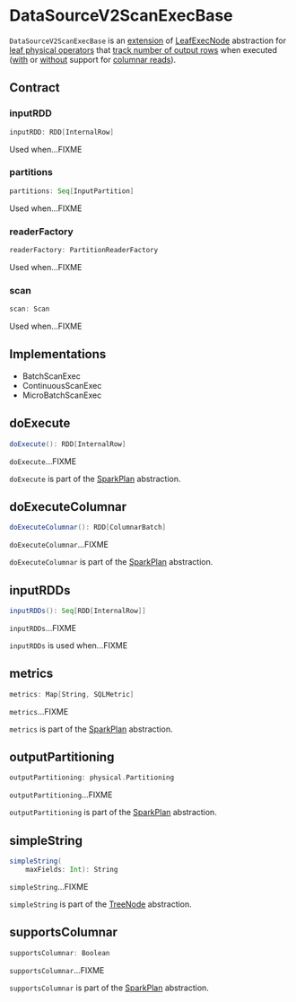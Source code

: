 # DataSourceV2ScanExecBase

`DataSourceV2ScanExecBase` is an [extension](#contract) of [LeafExecNode](SparkPlan.md#LeafExecNode) abstraction for [leaf physical operators](#implementations) that [track number of output rows](#metrics) when executed ([with](#doExecuteColumnar) or [without](#doExecute) support for [columnar reads](#supportsColumnar)).

## Contract

### <span id="inputRDD"> inputRDD

```scala
inputRDD: RDD[InternalRow]
```

Used when...FIXME

### <span id="partitions"> partitions

```scala
partitions: Seq[InputPartition]
```

Used when...FIXME

### <span id="readerFactory"> readerFactory

```scala
readerFactory: PartitionReaderFactory
```

Used when...FIXME

### <span id="scan"> scan

```scala
scan: Scan
```

Used when...FIXME

## Implementations

* BatchScanExec
* ContinuousScanExec
* MicroBatchScanExec

## <span id="doExecute"> doExecute

```scala
doExecute(): RDD[InternalRow]
```

`doExecute`...FIXME

`doExecute` is part of the [SparkPlan](SparkPlan.md#doExecute) abstraction.

## <span id="doExecuteColumnar"> doExecuteColumnar

```scala
doExecuteColumnar(): RDD[ColumnarBatch]
```

`doExecuteColumnar`...FIXME

`doExecuteColumnar` is part of the [SparkPlan](SparkPlan.md#doExecuteColumnar) abstraction.

## <span id="inputRDDs"> inputRDDs

```scala
inputRDDs(): Seq[RDD[InternalRow]]
```

`inputRDDs`...FIXME

`inputRDDs` is used when...FIXME

## <span id="metrics"> metrics

```scala
metrics: Map[String, SQLMetric]
```

`metrics`...FIXME

`metrics` is part of the [SparkPlan](SparkPlan.md#metrics) abstraction.

## <span id="outputPartitioning"> outputPartitioning

```scala
outputPartitioning: physical.Partitioning
```

`outputPartitioning`...FIXME

`outputPartitioning` is part of the [SparkPlan](SparkPlan.md#outputPartitioning) abstraction.

## <span id="simpleString"> simpleString

```scala
simpleString(
    maxFields: Int): String
```

`simpleString`...FIXME

`simpleString` is part of the [TreeNode](../spark-sql-catalyst-TreeNode.md#simpleString) abstraction.

## <span id="supportsColumnar"> supportsColumnar

```scala
supportsColumnar: Boolean
```

`supportsColumnar`...FIXME

`supportsColumnar` is part of the [SparkPlan](SparkPlan.md#supportsColumnar) abstraction.
